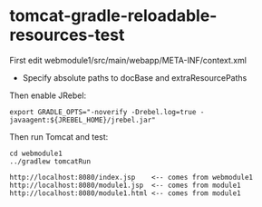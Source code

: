 tomcat-gradle-reloadable-resources-test
=======================================

First edit webmodule1/src/main/webapp/META-INF/context.xml
* Specify absolute paths to docBase and extraResourcePaths

Then enable JRebel:
```
export GRADLE_OPTS="-noverify -Drebel.log=true -javaagent:${JREBEL_HOME}/jrebel.jar"
```

Then run Tomcat and test:
```
cd webmodule1
../gradlew tomcatRun

http://localhost:8080/index.jsp    <-- comes from webmodule1
http://localhost:8080/module1.jsp  <-- comes from module1
http://localhost:8080/module1.html <-- comes from module1
```